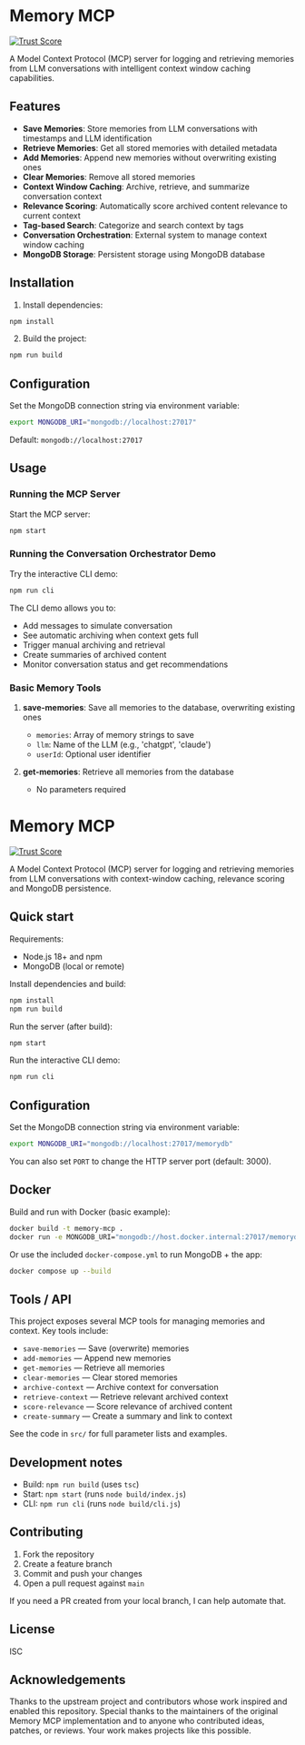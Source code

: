 # Memory MCP
[![Trust Score](https://archestra.ai/mcp-catalog/api/badge/quality/JamesANZ/memory-mcp)](https://archestra.ai/mcp-catalog/jamesanz__memory-mcp)

A Model Context Protocol (MCP) server for logging and retrieving memories from LLM conversations with intelligent context window caching capabilities.

## Features

- **Save Memories**: Store memories from LLM conversations with timestamps and LLM identification
- **Retrieve Memories**: Get all stored memories with detailed metadata
- **Add Memories**: Append new memories without overwriting existing ones
- **Clear Memories**: Remove all stored memories
- **Context Window Caching**: Archive, retrieve, and summarize conversation context
- **Relevance Scoring**: Automatically score archived content relevance to current context
- **Tag-based Search**: Categorize and search context by tags
- **Conversation Orchestration**: External system to manage context window caching
- **MongoDB Storage**: Persistent storage using MongoDB database

## Installation

1. Install dependencies:

```bash
npm install
```

2. Build the project:

```bash
npm run build
```

## Configuration

Set the MongoDB connection string via environment variable:

```bash
export MONGODB_URI="mongodb://localhost:27017"
```

Default: `mongodb://localhost:27017`

## Usage

### Running the MCP Server

Start the MCP server:

```bash
npm start
```

### Running the Conversation Orchestrator Demo

Try the interactive CLI demo:

```bash
npm run cli
```

The CLI demo allows you to:

- Add messages to simulate conversation
- See automatic archiving when context gets full
- Trigger manual archiving and retrieval
- Create summaries of archived content
- Monitor conversation status and get recommendations

### Basic Memory Tools

1. **save-memories**: Save all memories to the database, overwriting existing ones
   - `memories`: Array of memory strings to save
   - `llm`: Name of the LLM (e.g., 'chatgpt', 'claude')
   - `userId`: Optional user identifier

2. **get-memories**: Retrieve all memories from the database
   - No parameters required
# Memory MCP

[![Trust Score](https://archestra.ai/mcp-catalog/api/badge/quality/JamesANZ/memory-mcp)](https://archestra.ai/mcp-catalog/jamesanz__memory-mcp)

A Model Context Protocol (MCP) server for logging and retrieving memories from LLM conversations with context-window caching, relevance scoring and MongoDB persistence.

## Quick start

Requirements:
- Node.js 18+ and npm
- MongoDB (local or remote)

Install dependencies and build:

```bash
npm install
npm run build
```

Run the server (after build):

```bash
npm start
```

Run the interactive CLI demo:

```bash
npm run cli
```

## Configuration

Set the MongoDB connection string via environment variable:

```bash
export MONGODB_URI="mongodb://localhost:27017/memorydb"
```

You can also set `PORT` to change the HTTP server port (default: 3000).

## Docker

Build and run with Docker (basic example):

```bash
docker build -t memory-mcp .
docker run -e MONGODB_URI="mongodb://host.docker.internal:27017/memorydb" -p 3000:3000 memory-mcp
```

Or use the included `docker-compose.yml` to run MongoDB + the app:

```bash
docker compose up --build
```

## Tools / API

This project exposes several MCP tools for managing memories and context. Key tools include:

- `save-memories` — Save (overwrite) memories
- `add-memories` — Append new memories
- `get-memories` — Retrieve all memories
- `clear-memories` — Clear stored memories
- `archive-context` — Archive context for conversation
- `retrieve-context` — Retrieve relevant archived context
- `score-relevance` — Score relevance of archived content
- `create-summary` — Create a summary and link to context

See the code in `src/` for full parameter lists and examples.

## Development notes

- Build: `npm run build` (uses `tsc`)
- Start: `npm start` (runs `node build/index.js`)
- CLI: `npm run cli` (runs `node build/cli.js`)

## Contributing

1. Fork the repository
2. Create a feature branch
3. Commit and push your changes
4. Open a pull request against `main`

If you need a PR created from your local branch, I can help automate that.

## License

ISC

## Acknowledgements

Thanks to the upstream project and contributors whose work inspired and enabled this repository. Special thanks to the maintainers of the original Memory MCP implementation and to anyone who contributed ideas, patches, or reviews. Your work makes projects like this possible.
